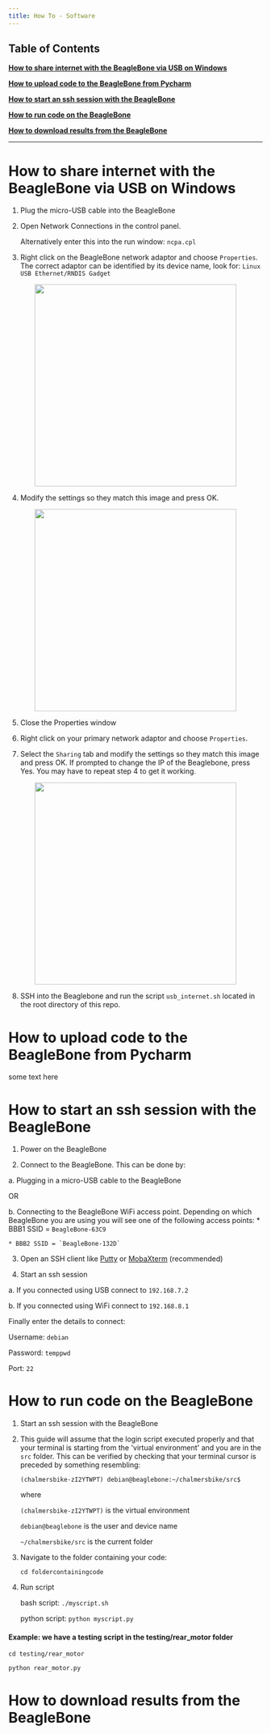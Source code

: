 ```yaml
---
title: How To - Software
---
```

<!--ts-->
<!--te-->

Table of Contents
-----------------

[**How to share internet with the BeagleBone via USB on Windows**](#how-to-share-internet-with-the-beaglebone-via-usb-on-windows)

[**How to upload code to the BeagleBone from Pycharm**](#how-to-upload-code-to-the-beaglebone-from-pycharm)

[**How to start an ssh session with the BeagleBone**](#how-to-start-an-ssh-session-with-the-beaglebone)

[**How to run code on the BeagleBone**](#how-to-run-code-on-the-beaglebone)

[**How to download results from the BeagleBone**](#how-to-share-internet-with-the-beaglebone-via-usb-on-windows)

-----------------

# How to share internet with the BeagleBone via USB on Windows

1. Plug the micro-USB cable into the BeagleBone

2. Open Network Connections in the control panel. 

    Alternatively enter this into the run window: `ncpa.cpl`

3. Right click on the BeagleBone network adaptor and choose `Properties`. The correct adaptor can be identified by its device name, look for:  `Linux USB Ethernet/RNDIS Gadget` 

<p align="center"><img src="https://github.com/bababash/chalmersbike/blob/master/wiki/howto/BBB_NetworkConfig_2.JPG" width="400"></p>


4. Modify the settings so they match this image and press OK.

<p align="center"><img src="https://github.com/bababash/chalmersbike/blob/master/wiki/howto/BBB_NetworkConfig.JPG" width="400"></p>

5. Close the Properties window

6. Right click on your primary network adaptor and choose `Properties`.

7. Select the `Sharing` tab and modify the settings so they match this image and press OK. If prompted to change the IP of the Beaglebone, press Yes. You may have to repeat step 4 to get it working.

<p align="center"><img src="https://github.com/bababash/chalmersbike/blob/master/wiki/howto/BBB_NetworkConfig_3.JPG" width="400"></p>

8. SSH into the Beaglebone and run the script `usb_internet.sh` located in the root directory of this repo.

# How to upload code to the BeagleBone from Pycharm

some text here

# How to start an ssh session with the BeagleBone

1. Power on the BeagleBone

2. Connect to the BeagleBone. This can be done by:

  a. Plugging in a micro-USB cable to the BeagleBone

  OR
    
  b. Connecting to the BeagleBone WiFi access point. Depending on which BeagleBone you are using you will see one of the following access points:
    * BBB1 SSID = `BeagleBone-63C9`

    * BBB2 SSID = `BeagleBone-132D`

3. Open an SSH client like [Putty](https://www.chiark.greenend.org.uk/~sgtatham/putty/) or [MobaXterm](https://mobaxterm.mobatek.net/) (recommended)

4. Start an ssh session

  a. If you connected using USB connect to `192.168.7.2`

  b. If you connected using WiFi connect to `192.168.8.1`

  Finally enter the details to connect:

  Username: `debian`

  Password: `temppwd`

  Port: `22`

# How to run code on the BeagleBone

1. Start an ssh session with the BeagleBone

2. This guide will assume that the login script executed properly and that your terminal is starting from the 'virtual environment' and you are in the `src` folder. This can be verified by checking that your terminal cursor is preceded by something resembling:

    `(chalmersbike-zI2YTWPT) debian@beaglebone:~/chalmersbike/src$`

    where 

    `(chalmersbike-zI2YTWPT)` is the virtual environment

    `debian@beaglebone` is the user and device name

    `~/chalmersbike/src` is the current folder

  3. Navigate to the folder containing your code:

      `cd foldercontainingcode`

4. Run script

    bash script:
    `./myscript.sh`

    python script:
  `python myscript.py`

####  Example: we have a testing script in the testing/rear_motor folder

    cd testing/rear_motor
    
    python rear_motor.py

# How to download results from the BeagleBone
